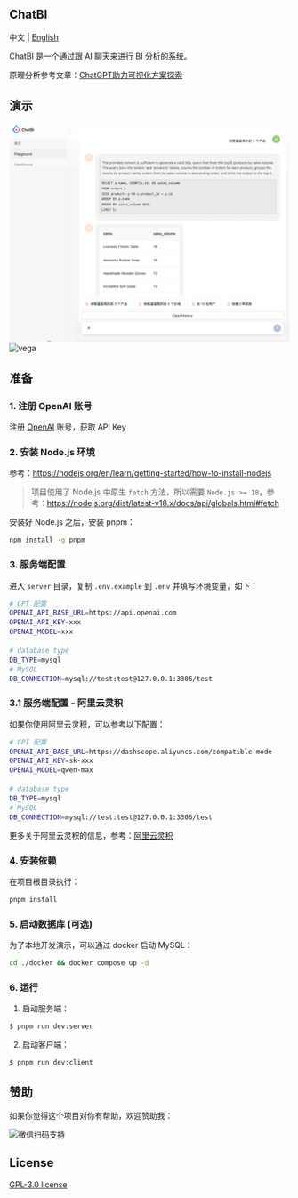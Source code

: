 ## ChatBI

中文 | [English](README.en.md)

ChatBI 是一个通过跟 AI 聊天来进行 BI 分析的系统。

原理分析参考文章：[ChatGPT助力可视化方案探索](https://zhuanlan.zhihu.com/p/631013261)

## 演示

![ava](./demos/ava.png)
![vega](./demos/vega.png)

## 准备

### 1. 注册 OpenAI 账号

注册 [OpenAI](https://openai.com/) 账号，获取 API Key

### 2. 安装 Node.js 环境

参考：https://nodejs.org/en/learn/getting-started/how-to-install-nodejs

> 项目使用了 Node.js 中原生 `fetch` 方法，所以需要 `Node.js >= 18`，参考：https://nodejs.org/dist/latest-v18.x/docs/api/globals.html#fetch

安装好 Node.js 之后，安装 pnpm：

```bash
npm install -g pnpm
```

### 3. 服务端配置


进入 `server` 目录，复制 `.env.example` 到 `.env` 并填写环境变量，如下：
  
```bash
# GPT 配置
OPENAI_API_BASE_URL=https://api.openai.com
OPENAI_API_KEY=xxx
OPENAI_MODEL=xxx

# database type
DB_TYPE=mysql
# MySQL
DB_CONNECTION=mysql://test:test@127.0.0.1:3306/test
```

### 3.1 服务端配置 - 阿里云灵积

如果你使用阿里云灵积，可以参考以下配置：

```bash
# GPT 配置
OPENAI_API_BASE_URL=https://dashscope.aliyuncs.com/compatible-mode
OPENAI_API_KEY=sk-xxx
OPENAI_MODEL=qwen-max

# database type
DB_TYPE=mysql
# MySQL
DB_CONNECTION=mysql://test:test@127.0.0.1:3306/test
```

更多关于阿里云灵积的信息，参考：[阿里云灵积](https://help.aliyun.com/zh/dashscope/developer-reference/compatibility-of-openai-with-dashscope?spm=a2c4g.11186623.0.0.53ca2a9dia9CNJ)


### 4. 安装依赖

在项目根目录执行：
  
```bash
pnpm install
```

### 5. 启动数据库 (可选)

为了本地开发演示，可以通过 docker 启动 MySQL：

```bash
cd ./docker && docker compose up -d
```

### 6. 运行

1. 启动服务端：

```bash
$ pnpm run dev:server
```

2. 启动客户端：

```bash
$ pnpm run dev:client
```

## 赞助

如果你觉得这个项目对你有帮助，欢迎赞助我：

<img width="300" src="https://static.sls.plus/wechat.jpg" alt="微信扫码支持"/>

## License

[GPL-3.0 license](./LICENSE)
